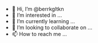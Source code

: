 - 👋 Hi, I’m @berrkgltkn
- 👀 I’m interested in ...
- 🌱 I’m currently learning ...
- 💞️ I’m looking to collaborate on ...
- 📫 How to reach me ...

<!---
berrkgltkn/berrkgltkn is a ✨ special ✨ repository because its `README.md` (this file) appears on your GitHub profile.
You can click the Preview link to take a look at your changes.
--->
